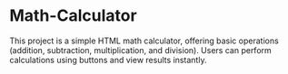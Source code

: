 # Math-Calculator
This project is a simple HTML math calculator, offering basic operations (addition, subtraction, multiplication, and division). Users can perform calculations using buttons and view results instantly.
